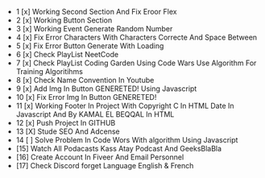 - 1 [x] Working Second Section And Fix Eroor Flex
- 2 [x] Working Button Section
- 3 [x] Working Event Generate Random Number
- 4 [x] Fix Error Characters With Characters Correcte And Space Between
- 5 [x] Fix Error Button Generate With Loading
- 6 [x] Check PlayList NeetCode
- 7 [x] Check PlayList Coding Garden Using Code Wars Use Algorithm For Training Algoritihms
- 8 [x] Check Name Convention In Youtube
- 9 [x] Add Img In Button GENERETED! Using Javascript
- 10 [x] Fix Error Img In Button GENERETED!
- 11 [x] Working Footer In Project With Copyright C In HTML Date In Javascript And By KAMAL EL BEQQAL In HTML
- 12 [x] Push Project In GITHUB
- 13 [X] Stude SEO And Adcense
- 14 [ ] Solve Problem In Code Wors With algorithm Using Javascript
- [15] Watch All Podacasts Kass Atay Podcast And GeeksBlaBla
- [16] Create Account In Fiveer And Email Personnel
- [17] Check Discord forget Language English & French

